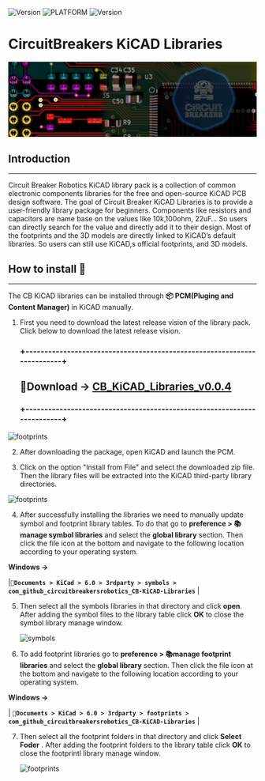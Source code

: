 ![Version](https://img.shields.io/badge/COMPONESNTS-327-yellow?style=for-the-badge)   ![PLATFORM](https://img.shields.io/badge/PLATFORM-KiCAD-informational?style=for-the-badge&?link=https://www.kicad.org/=https://www.kicad.org/)   ![Version](https://img.shields.io/badge/Version-v0.0.4-success?style=for-the-badge)

# **CircuitBreakers KiCAD Libraries**

![Final](./resources/home.png)

##  **Introduction**
---

Circuit Breaker Robotics KiCAD library pack is a collection of common electronic components libraries for the free and open-source KiCAD PCB design software. The goal of Circuit Breaker KiCAD Libraries is to provide a user-friendly library package for beginners. Components like resistors and capacitors are name base on the values like 10k,100ohm, 22uF… So users can directly search for the value and directly add it to their design. Most of the footprints and the 3D models are directly linked to KiCAD’s default libraries. So users can still use KiCAD,s official footprints, and 3D models.  

## **How to install 📜**
---

The CB KiCAD libraries can be installed through **📦 PCM(Pluging and Content Manager)** in KiCAD manually.

1. First you need to download the latest release vision of the library pack. Click below to download the latest release vision.


    ### **+------------------------------------------------------------------------+**
     ##         **📂Download -> <a href="https://github.com/circuitbreakersrobotics/CB_KiCAD_Libraries/releases/download/v0.0.4/CB_KiCAD_Libraries_v0.0.4.zip">CB_KiCAD_Libraries_v0.0.4</a>**
    ### **+------------------------------------------------------------------------+**

  ![footprints](./videos/gif_01.gif) 

2. After downloading the package, open KiCAD and launch the PCM.

3. Click on the option "Install from File" and select the downloaded zip file. Then the library files will be extracted into the KiCAD third-party library directories. 

 ![footprints](./videos/gif_02.gif) 

4. After successfully installing the libraries we need to manually update symbol and footprint library tables. To do that go to **preference > 📚manage symbol libraries** and select the **global library** section. Then click the file icon at the bottom and navigate to the following location according to your operating system.

**Windows ->** 

|__`📄Documents > KiCad > 6.0 > 3rdparty > symbols > com_github_circuitbreakersrobotics_CB-KiCAD-Libraries`__ |  

    
5. Then select all the symbols libraries in that directory and click **open**. After adding the symbol files to the library table click **OK** to close the symbol library manage window.

     ![symbols](./videos/gif_03.gif)

6. To add footprint libraries go to **preference > 📚manage footprint libraries** and select the **global library** section. Then click the file icon at the bottom and navigate to the following location according to your operating system. 




 **Windows ->** 

 | __`📄Documents > KiCad > 6.0 > 3rdparty > footprints > com_github_circuitbreakersrobotics_CB-KiCAD-Libraries`__ |

 

7. Then select all the footprint folders in that directory and click **Select Foder** . After adding the footprint folders to the library table click **OK** to close the footprintl library manage window.

     ![footprints](./videos/gif_04.gif) 
